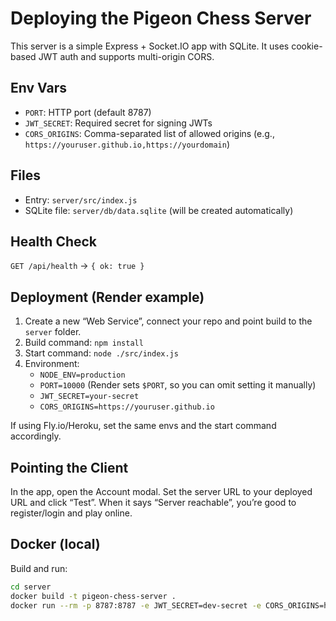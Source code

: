 # Deploying the Pigeon Chess Server

This server is a simple Express + Socket.IO app with SQLite. It uses cookie-based JWT auth and supports multi-origin CORS.

## Env Vars

- `PORT`: HTTP port (default 8787)
- `JWT_SECRET`: Required secret for signing JWTs
- `CORS_ORIGINS`: Comma-separated list of allowed origins (e.g., `https://youruser.github.io,https://yourdomain`)

## Files

- Entry: `server/src/index.js`
- SQLite file: `server/db/data.sqlite` (will be created automatically)

## Health Check

`GET /api/health` → `{ ok: true }`

## Deployment (Render example)

1) Create a new “Web Service”, connect your repo and point build to the `server` folder.
2) Build command: `npm install`
3) Start command: `node ./src/index.js`
4) Environment:
   - `NODE_ENV=production`
   - `PORT=10000` (Render sets `$PORT`, so you can omit setting it manually)
   - `JWT_SECRET=your-secret`
   - `CORS_ORIGINS=https://youruser.github.io`

If using Fly.io/Heroku, set the same envs and the start command accordingly.

## Pointing the Client

In the app, open the Account modal. Set the server URL to your deployed URL and click “Test”. When it says “Server reachable”, you’re good to register/login and play online.

## Docker (local)

Build and run:

```bash
cd server
docker build -t pigeon-chess-server .
docker run --rm -p 8787:8787 -e JWT_SECRET=dev-secret -e CORS_ORIGINS=http://localhost:5173 pigeon-chess-server
```

